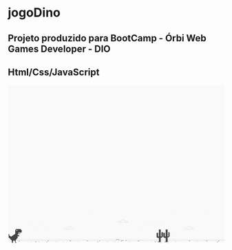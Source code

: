 # jogoDino
## Projeto produzido para BootCamp - Órbi Web Games Developer - DIO
## Html/Css/JavaScript
![screenshot](dinoJogopic.png?raw=true "screenshot")

